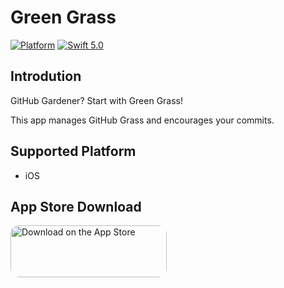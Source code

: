# Green Grass

[![Platform](https://img.shields.io/badge/platform-iOS-green.svg?style=flat)](https://github.com/kimain050401/green-grass-ios)
[![Swift 5.0](https://img.shields.io/badge/Swift-5.0-orange.svg?style=flat)](https://developer.apple.com/swift/)

## Introdution

GitHub Gardener? Start with Green Grass!

This app manages GitHub Grass and encourages your commits.

## Supported Platform

- iOS

## App Store Download

<a href="https://apps.apple.com/kr/app/초록잔디/id1602956399" style="display: inline-block; overflow: hidden; border-radius: 13px; width: 250px; height: 83px;"><img src="https://tools.applemediaservices.com/api/badges/download-on-the-app-store/black/ko-KR?size=250x83&amp" alt="Download on the App Store" style="border-radius: 13px; width: 250px; height: 83px;"></a>
